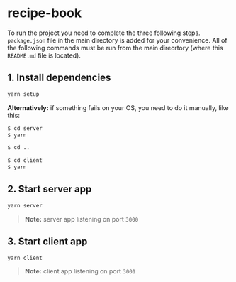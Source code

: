 # recipe-book

To run the project you need to complete the three following steps. `package.json` file in the main directory is added for your convenience. All of the following commands must be run from the main direcrtory (where this `README.md` file is located).

## 1. Install dependencies

```bash
yarn setup
```

**Alternatively:** if something fails on your OS, you need to do it manually, like this:

```bash
$ cd server
$ yarn

$ cd ..

$ cd client
$ yarn
```

## 2. Start server app

```bash
yarn server
```

> **Note:** server app listening on port `3000`

## 3. Start client app

```bash
yarn client
```

> **Note:** client app listening on port `3001`
